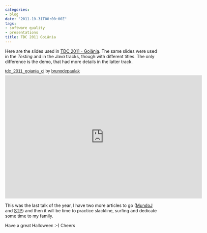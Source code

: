 ```yaml
---
categories:
- blog
date: "2011-10-31T00:00:00Z"
tags:
- software quality
- presentations
title: TDC 2011 Goiânia
---
```


<p>Here are the slides used in <a href="http://www.thedevelopersconference.com.br" title="TDC - The Developers Conference">TDC 2011 - Goi&acirc;nia</a>. The same slides were used in the <em>Testing</em> and in the <em>Java</em> tracks, though with different titles. The only difference is the demo, that had more details in the latter track.</p>

<p
    style="margin: 12px auto 6px auto; font-family: Helvetica, Arial, Sans-serif; font-style: normal; font-variant: normal; font-weight: normal; font-size: 14px; line-height: normal; font-size-adjust: none; font-stretch: normal; -x-system-font: none; display: block;">
    <a
        title="View tdc_2011_goiania_ci on Scribd"
        href="http://www.scribd.com/doc/71030282/tdc-2011-goiania-ci"
        style="text-decoration: underline;">tdc_2011_goiania_ci</a> by <a
        title="View brunodepaulak's profile on Scribd"
        href="http://www.scribd.com/brunodepaulak"
        style="text-decoration: underline;">brunodepaulak</a>
</p>
<iframe
    class="scribd_iframe_embed"
    src="http://www.scribd.com/embeds/71030282/content?start_page=1&view_mode=slideshow&access_key=key-1i5msbm37s8k4eka4uz4&show_recommendations=true"
    data-auto-height="true"
    data-aspect-ratio="1.5"
    scrolling="no"
    id="doc_27575"
    width="640px"
    height="400px"
    frameborder="0"></iframe>
<script type="text/javascript">
	(function() {
		var scribd = document.createElement("script");
		scribd.type = "text/javascript";
		scribd.async = true;
		scribd.src = "http://www.scribd.com/javascripts/embed_code/inject.js";
		var s = document.getElementsByTagName("script")[0];
		s.parentNode.insertBefore(scribd, s);
	})();
</script>

<p>This was the last talk of the year, I have two more articles to go (<a href="http://www.mundoj.com.br" title="MundoJ">MundoJ</a> and <a href="http://www.softwaretestpro.com/" title="STP">STP</a>) and then it will be time to practice slackline, surfing and dedicate some time to my family.</p> 

Have a great Halloween :-) 
Cheers
